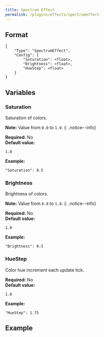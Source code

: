 ```yaml
---
title: Spectrum Effect
permalink: /plugins/effects/spectrumeffect
---
```


## Format

~~~
{
    "Type": "SpectrumEffect",
    "Config": {
        "Saturation": <float>,
        "Brightness": <float>,
        "HueStep": <float>
    }
}
~~~

## Variables

### Saturation
<div class="variable-block" markdown="block">

Saturation of colors.

**Note:** Value from `0.0` to `1.0`.
{: .notice--info}

**Required:** No<br>
**Default value:**
~~~
1.0
~~~
**Example:**
~~~
"Saturation": 0.5
~~~

</div>

### Brightness
<div class="variable-block" markdown="block">

Brightness of colors.

**Note:** Value from `0.0` to `1.0`.
{: .notice--info}

**Required:** No<br>
**Default value:**
~~~
1.0
~~~
**Example:**
~~~
"Brightness": 0.5
~~~

</div>

### HueStep
<div class="variable-block" markdown="block">

Color hue increment each update tick.

**Required:** No<br>
**Default value:**
~~~
1.0
~~~
**Example:**
~~~
"HueStep": 1.75
~~~

</div>

## Example

~~~
~~~